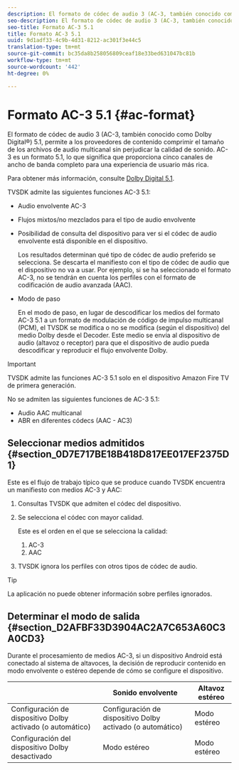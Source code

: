 ```yaml
---
description: El formato de códec de audio 3 (AC-3, también conocido como Dolby Digital®) 5.1, permite a los proveedores de contenido comprimir el tamaño de los archivos de audio multicanal sin perjudicar la calidad de sonido. AC-3 es un formato 5.1, lo que significa que proporciona cinco canales de ancho de banda completo para una experiencia de usuario más rica.
seo-description: El formato de códec de audio 3 (AC-3, también conocido como Dolby Digital®) 5.1, permite a los proveedores de contenido comprimir el tamaño de los archivos de audio multicanal sin perjudicar la calidad de sonido. AC-3 es un formato 5.1, lo que significa que proporciona cinco canales de ancho de banda completo para una experiencia de usuario más rica.
seo-title: Formato AC-3 5.1
title: Formato AC-3 5.1
uuid: 9d1adf33-4c9b-4d31-8212-ac301f3e44c5
translation-type: tm+mt
source-git-commit: bc35da8b258056809ceaf18e33bed631047bc81b
workflow-type: tm+mt
source-wordcount: '442'
ht-degree: 0%

---
```



# Formato AC-3 5.1 {#ac-format}

El formato de códec de audio 3 (AC-3, también conocido como Dolby Digital®) 5.1, permite a los proveedores de contenido comprimir el tamaño de los archivos de audio multicanal sin perjudicar la calidad de sonido. AC-3 es un formato 5.1, lo que significa que proporciona cinco canales de ancho de banda completo para una experiencia de usuario más rica.

Para obtener más información, consulte [Dolby Digital 5.1](https://www.dolby.com/us/en/technologies/dolby-digital.html).

TVSDK admite las siguientes funciones AC-3 5.1:

* Audio envolvente AC-3
* Flujos mixtos/no mezclados para el tipo de audio envolvente
* Posibilidad de consulta del dispositivo para ver si el códec de audio envolvente está disponible en el dispositivo.

   Los resultados determinan qué tipo de códec de audio preferido se selecciona. Se descarta el manifiesto con el tipo de códec de audio que el dispositivo no va a usar. Por ejemplo, si se ha seleccionado el formato AC-3, no se tendrán en cuenta los perfiles con el formato de codificación de audio avanzada (AAC).
* Modo de paso

   En el modo de paso, en lugar de descodificar los medios del formato AC-3 5.1 a un formato de modulación de código de impulso multicanal (PCM), el TVSDK se modifica o no se modifica (según el dispositivo) del medio Dolby desde el Decoder. Este medio se envía al dispositivo de audio (altavoz o receptor) para que el dispositivo de audio pueda descodificar y reproducir el flujo envolvente Dolby.

>[!IMPORTANT]
>
>TVSDK admite las funciones AC-3 5.1 solo en el dispositivo Amazon Fire TV de primera generación.

No se admiten las siguientes funciones de AC-3 5.1:

* Audio AAC multicanal
* ABR en diferentes códecs (AAC - AC3)

## Seleccionar medios admitidos {#section_0D7E717BE18B418D817EE017EF2375D1}

Este es el flujo de trabajo típico que se produce cuando TVSDK encuentra un manifiesto con medios AC-3 y AAC:

1. Consultas TVSDK que admiten el códec del dispositivo.
1. Se selecciona el códec con mayor calidad.

   Este es el orden en el que se selecciona la calidad:

   1. AC-3
   1. AAC

1. TVSDK ignora los perfiles con otros tipos de códec de audio.

>[!TIP]
>
>La aplicación no puede obtener información sobre perfiles ignorados.

## Determinar el modo de salida {#section_D2AFBF33D3904AC2A7C653A60C3A0CD3}

Durante el procesamiento de medios AC-3, si un dispositivo Android está conectado al sistema de altavoces, la decisión de reproducir contenido en modo envolvente o estéreo depende de cómo se configure el dispositivo.

|  | **Sonido envolvente** | **Altavoz estéreo** |
|---|---|---|
| Configuración de dispositivo Dolby activado (o automático) | Configuración de dispositivo Dolby activado (o automático) | Modo estéreo |
| Configuración del dispositivo Dolby desactivado | Modo estéreo | Modo estéreo |